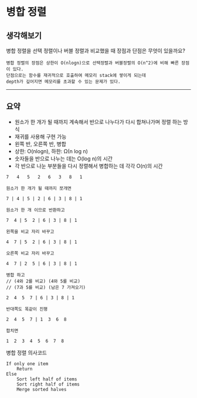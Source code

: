 # 병합 정렬

## 생각해보기
병합 정렬을 선택 정렬이나 버블 정렬과 비교했을 때 장점과 단점은 무엇이 있을까요?

```
병합 정렬의 장점은 상한이 O(nlogn)으로 선택정렬과 버블정렬의 O(n^2)에 비해 빠른 장점이 있다.  
단점으로는 함수를 재귀적으로 호출하여 메모리 stack에 쌓이게 되는데  
depth가 깊어지면 메모리를 초과할 수 있는 문제가 있다. 
```

- - -

## 요약
- 원소가 한 개가 될 때까지 계속해서 반으로 나누다가 다시 합쳐나가며 정렬 하는 방식
- 재귀를 사용해 구현 가능
- 왼쪽 반, 오른쪽 반, 병합 
- 상한: O(nlogn), 하한: Ω(n log n)
- 숫자들을 반으로 나누는 데는 O(log n)의 시간
- 각 반으로 나눈 부분들을 다시 정렬해서 병합하는 데 각각 O(n)의 시간

```
7   4   5   2   6   3   8   1

원소가 한 개가 될 때까지 쪼개면

7 | 4 | 5 | 2 | 6 | 3 | 8 | 1 

원소가 한 개 이므로 반환하고 

7  4 | 5  2 | 6 | 3 | 8 | 1 

왼쪽을 비교 자리 바꾸고 

4  7 | 5  2 | 6 | 3 | 8 | 1 

오른쪽 비교 자리 바꾸고

4  7 | 2  5 | 6 | 3 | 8 | 1 

병합 하고
// (4와 2를 비교) (4와 5를 비교)
// (7과 5를 비교) (남은 7 가져오기)

2  4  5  7 | 6 | 3 | 8 | 1 

반대쪽도 똑같이 진행

2  4  5  7 | 1  3  6  8 

합치면 

1  2  3  4  5  6  7  8

```

병합 정렬 의사코드
```
If only one item
    Return
Else 
    Sort left half of items
    Sort right half of items
    Merge sorted halves
```


